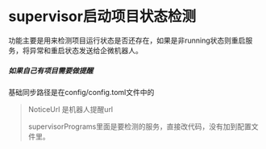 # supervisor启动项目状态检测

功能主要是用来检测项目运行状态是否还存在，如果是非running状态则重启服务，将异常和重启状态发送给企微机器人。



##### 如果自己有项目需要做提醒

基础同步路径是在config/config.toml文件中的

> NoticeUrl 是机器人提醒url
>
> supervisorPrograms里面是要检测的服务，直接改代码，没有加到配置文件里。

